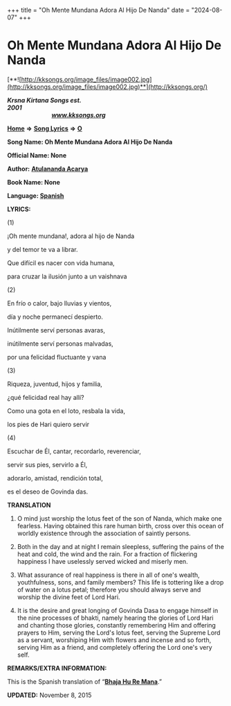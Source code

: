 +++
title = "Oh Mente Mundana Adora Al Hijo De Nanda"
date = "2024-08-07"
+++

# Oh Mente Mundana Adora Al Hijo De Nanda
[**![http://kksongs.org/image_files/image002.jpg](http://kksongs.org/image_files/image002.jpg)**](http://kksongs.org/)

**_Krsna Kirtana Songs est. 2001_**                                                                                                                                                 **_www.kksongs.org_**

**[Home](http://kksongs.org/)** **⇒** **[Song Lyrics](http://kksongs.org/lyrics.html)** **⇒** **[O](http://kksongs.org/songs/song_o.html)**

**Song Name: Oh Mente Mundana Adora Al Hijo De Nanda**

**Official Name: None**

**Author:** [**Atulananda Acarya**](http://kksongs.org/authors/list/atulananda.html)

**Book Name: None**

**Language: [Spanish](http://kksongs.org/language/list/spanish.html)**



**LYRICS:**

(1)

¡Oh mente mundana!, adora al hijo de Nanda

y del temor te va a librar.

Que difícil es nacer con vida humana,

para cruzar la ilusión junto a un vaishnava

(2)

En frío o calor, bajo lluvias y vientos,

día y noche permanecí despierto.

Inútilmente serví personas avaras,

inútilmente serví personas malvadas,

por una felicidad fluctuante y vana

(3)

Riqueza, juventud, hijos y familia,

¿qué felicidad real hay allí?

Como una gota en el loto, resbala la vida,

los pies de Hari quiero servir

(4)

Escuchar de Él, cantar, recordarlo, reverenciar,

servir sus pies, servirlo a Él,

adorarlo, amistad, rendición total,

es el deseo de Govinda das.

**TRANSLATION**

1) O mind just worship the lotus feet of the son of Nanda, which make one fearless. Having obtained this rare human birth, cross over this ocean of worldly existence through the association of saintly persons.

2) Both in the day and at night I remain sleepless, suffering the pains of the heat and cold, the wind and the rain. For a fraction of flickering happiness I have uselessly served wicked and miserly men.

3) What assurance of real happiness is there in all of one's wealth, youthfulness, sons, and family members? This life is tottering like a drop of water on a lotus petal; therefore you should always serve and worship the divine feet of Lord Hari.

4) It is the desire and great longing of Govinda Dasa to engage himself in the nine processes of bhakti, namely hearing the glories of Lord Hari and chanting those glories, constantly remembering Him and offering prayers to Him, serving the Lord's lotus feet, serving the Supreme Lord as a servant, worshiping Him with flowers and incense and so forth, serving Him as a friend, and completely offering the Lord one's very self.

**REMARKS/EXTRA INFORMATION:**

This is the Spanish translation of “**[Bhaja Hu Re Mana](http://kksongs.org/songs/b/bhajahuremana.html)**.”

**UPDATED:** November 8, 2015